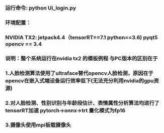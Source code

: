 ### 运行命令: python Ui_login.py
### 环境配置：
### NVIDIA TX2: jetpack4.4（tensorRT==7.1 python==3.6)  pyqt5   opencv == 3.4

### 说明：整个系统运行在nvidia tx2 的模板例程 与PC版本的区别在于 
### 1.人脸检测算法使用了ultraface替代opencv人脸检测，原因在于opencv在嵌入式端设备运行效率低下(无法充分利用nvidia的gpu资源)
### 2.对人脸检测、性别识别与年龄段估计、表情属性分析算法均进行了tensorRT加速 pytorch->onnx->trt 量化模式为fp16
### 3.摄像头使用mpi板载摄像头
